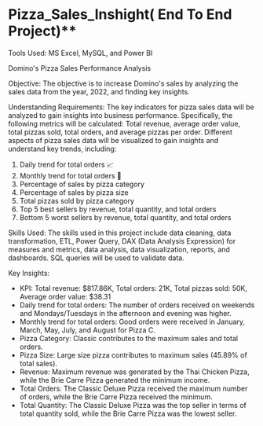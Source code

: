 # Pizza_Sales_Inshight( End To End Project)**
Tools Used: MS Excel, MySQL, and Power BI

Domino's Pizza Sales Performance Analysis

Objective: The objective is to increase Domino's sales by analyzing the sales data from the year, 2022, and finding key insights.

Understanding Requirements: The key indicators for pizza sales data will be analyzed to gain insights into business performance. Specifically,
the following metrics will be calculated: Total revenue, average order value, total pizzas sold, total orders, and average pizzas per order. 
Different aspects of pizza sales data will be visualized to gain insights and understand key trends, including: 

1. Daily trend for total orders 📈
2. Monthly trend for total orders 📅
3. Percentage of sales by pizza category
4. Percentage of sales by pizza size
5. Total pizzas sold by pizza category
6. Top 5 best sellers by revenue, total quantity, and total orders
7. Bottom 5 worst sellers by revenue, total quantity, and total orders



Skills Used: The skills used in this project include data cleaning, data transformation, ETL, Power Query, DAX (Data Analysis Expression) for
measures and metrics, data analysis, data visualization, reports, and dashboards. SQL queries will be used to validate data.

Key Insights: 

- KPI: Total revenue: $817.86K, Total orders: 21K, Total pizzas sold: 50K, Average order value: $38.31
- Daily trend for total orders: The number of orders received on weekends and Mondays/Tuesdays in the afternoon and evening was higher.
- Monthly trend for total orders: Good orders were received in January, March, May, July, and August for Pizza C.
- Pizza Category: Classic contributes to the maximum sales and total orders.
- Pizza Size: Large size pizza contributes to maximum sales (45.89% of total sales).
- Revenue: Maximum revenue was generated by the Thai Chicken Pizza, while the Brie Carre Pizza generated the minimum income.
- Total Orders: The Classic Deluxe Pizza received the maximum number of orders, while the Brie Carre Pizza received the minimum.
- Total Quantity: The Classic Deluxe Pizza was the top seller in terms of total quantity sold, while the Brie Carre Pizza was the lowest seller.

